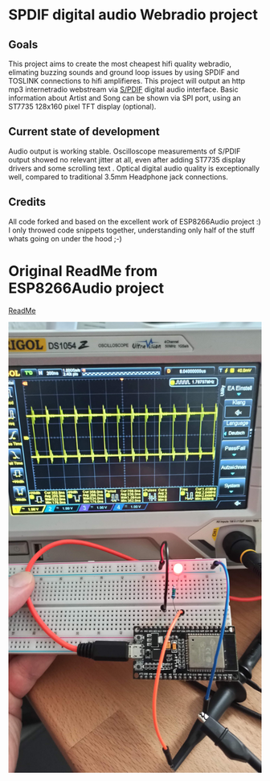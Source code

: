 # SPDIF digital audio Webradio project
## Goals
This project aims to create the most cheapest hifi quality webradio, elimating buzzing sounds and ground loop issues by using SPDIF and TOSLINK connections to hifi amplifieres. 
This project will output an http mp3 internetradio webstream via [S/PDIF](https://de.wikipedia.org/wiki/Sony/Philips_Digital_Interface) digital audio interface.
Basic information about Artist and Song can be shown via SPI port, using an ST7735 128x160 pixel TFT display (optional).

## Current state of development
Audio output is working stable. Oscilloscope measurements of S/PDIF output showed no relevant jitter at all, even after adding ST7735 display drivers and some scrolling text  . Optical digital audio quality is exceptionally well, compared to traditional 3.5mm Headphone jack connections.

## Credits
All code forked and based on the excellent work of ESP8266Audio project :) I only throwed code snippets together, understanding only half of the stuff whats going on under the hood ;-)

# Original ReadMe from ESP8266Audio project
[ReadMe](https://github.com/earlephilhower/ESP8266Audio/blob/master/README.md)

![WebRadio](https://github.com/Daniel-1276/ESP8266Audio/blob/master/SPDIF_WebRadio.jpg?raw=true)
